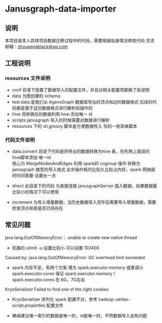 # Janusgraph-data-importer

## 说明
本项目是本人具体项目数据迁移过程中的代码，需要根据自身情况修改代码
交流邮箱：zhoupengblack@qq.com

## 工程说明

### resources 文件说明
* conf 目录下放置了数据导入的配置文件，并且对相关配置项都做了些说明   
* data 为图创建的 schema  
* test.data 是我们从 AgensGraph 数据库导出的顶点和边的数据格式 后续的代码都是基于这份数据格式进行解析和操作的    
* hive 将转换后的数据利用 hive 添加唯一 id  
* scripts janusgraph 导入的时候需要对数据进行解析    
* resources 下的 sh,groovy 脚本是方便数据导入 写的一些简单脚本    


### 代码文件说明
* data.convert 目录下代码是将导出的数据转换为hive 表，在利用上面说的hive脚本添加 唯一id  
核心为 MergeNodesAndEdges 利用 spark的 cogroup 操作 转换为 janusgraph 接受的导入格式
此步操作耗时比较久比较占内存，spark 网络超时时间需要 设置长一点

* direct 此目录下的代码 为直接连接 janusgraphServer 插入数据。如果数据量比较小的情况下可以使用

* increment 为导入增量数据，当历史数据导入完毕后需要导入增量数据，需要检查顶点和表是否已经存在


## 常见问题
java.lang.OutOfMemoryError： unable to create new native thread
* 机器的 ulimit -u 设置比较小 可以设置 102400

Caused by: java.lang.OutOfMemoryError: GC overhead limit exceeded
* spark 内存不足，有两个方案 增大 spark.executor.memory 或者调小  spark.executor.cores
保证 spark.executor.memory / spark.executor.cores 在 6G，7G左右

KryoSerializer Failed to find one of the right cookies
* KryoSerializer 序列化 spark 配置不对，参考 hadoop-vertex-script.properties 配置文件

* 确保建议唯一索引的数据是唯一的，id是唯一的，不然数据导入会有问题

     
